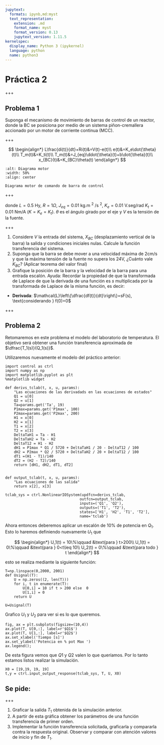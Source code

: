 ```yaml
---
jupytext:
  formats: ipynb,md:myst
  text_representation:
    extension: .md
    format_name: myst
    format_version: 0.13
    jupytext_version: 1.11.5
kernelspec:
  display_name: Python 3 (ipykernel)
  language: python
  name: python3
---
```


# Práctica 2

+++

## Problema 1
Suponga el mecanismo de movimiento de barras de control de un reactor, donde la BC se posiciona por medio de un sistema piñon-cremallera accionado por un motor  de corriente continua (MCC).

+++

$$
\begin{align*}
L\frac{di(t)}{dt}+Ri(t)&=V(t)-e(t)\\
e(t)&=K_e\dot{\theta}(t)\\
T_m(t)&=K_ti(t)\\
T_m(t)&=J_{eq}\ddot{\theta}(t)+b\dot{\theta}(t)\\
x_{BC}(t)&=K_{BC}\theta(t)
\end{align*}
$$

```{figure} mcc_bctrl.png
:alt: Diagrama motor
:width: 50%
:align: center

Diagrama motor de comando de barra de control
```

+++

donde $L=0.5$ Hy, $R=1\Omega$, $J_{eq}=0.01$ kg.m $^2$ /s $^2$, $K_e=0.01$ V.seg/rad $K_t=0.01$ Nm/A $(K=K_e=K_t)$. $\theta$ es el ángulo girado por el eje y $V$ es la tensión de la fuente.

+++

1. Considere $V$ la entrada del sistema, $X_{BC}$ (desplazamiento vertical de la barra) la salida y condiciones iniciales nulas. Calcule la función transferencia del sistema.
1. Suponga que la barra se debe mover a una velocidad máxima de 2cm/s y que la máxima tensión de la fuente no supera los 24V, ¿Cuánto vale $K_{BC}$? (Aplicar teorema del valor final)
1. Grafique la posición de la barra y la velocidad de la barra para una entrada escalón. Ayuda: Recordar la propiedad de que la transformada de Laplace de que la derivada de una función es $s$ multiplicada por la transformada de Laplace de la misma función, es decir:

- **Derivada**: $\mathcal{L}\left\{\dfrac{df(t)}{dt}\right\}=sF(s), \text{considerando } f(0)=0$

+++

## Problema 2

Retomaremos en este problema el modelo del laboratorio de temperatura. El objetivo será obtener una función transferencia aproximada de $\dfrac{T_1(s)}{Q_1(s)}$.

Utilizaremos nuevamente el modelo del práctico anterior:

```{code-cell} ipython3
import control as ctrl
import numpy as np
import matplotlib.pyplot as plt
%matplotlib widget
```

```{code-cell} ipython3
def derivs_tclab(t, x, u, params):
    "Las ecuaciones de las derivadads en las ecuaciones de estados"
    Q1 = u[0]
    Q2 = u[1]
    Ta=params.get('Ta', 19)
    P1max=params.get('P1max', 100)
    P2max=params.get('P2max', 200)
    H1 = x[0]
    H2 = x[1]
    T1 = x[2]
    T2 = x[3]
    DeltaTaH1 = Ta - H1
    DeltaTaH2 = Ta - H2
    DeltaT12 = H1 - H2
    dH1 = P1max * Q1 / 5720 + DeltaTaH1 / 20 - DeltaT12 / 100
    dH2 = P2max * Q2 / 5720 + DeltaTaH2 / 20 + DeltaT12 / 100
    dT1 =(H1 - T1)/140
    dT2 = (H2 - T2)/140
    return [dH1, dH2, dT1, dT2]


def output_tclab(t, x, u, params):
    "Las ecuaciones de las salida"
    return x[2], x[3]

tclab_sys = ctrl.NonlinearIOSystem(updfcn=derivs_tclab, 
                                  outfcn=output_tclab, 
                                  inputs=('Q1', 'Q2'), 
                                  outputs=('T1', 'T2'), 
                                  states=['H1', 'H2', 'T1', 'T2'], 
                                  name='tclab')
```

Ahora entonces deberemos aplicar un escalón de 10% de potencia en $Q_1$. Esto lo haremos definiendo nuevamente $U_1$ que 

$$
\begin{align*}
U_1(t) = 10\%\qquad &\text{para } t>200\\
U_1(t) = 0\%\qquad  &\text{para } 0<t\leq 10\\
U_2(t) = 0\%\qquad  &\text{para todo } t
\end{align*}
$$

esto se realiza mediante la siguiente función:

```{code-cell} ipython3
T=np.linspace(0,2000, 2001)
def Usignal(T):
    U = np.zeros((2, len(T)))
    for i, t in enumerate(T):
        U[0,i] = 10 if t > 200 else  0
        U[1,i] = 0        
    return U

U=Usignal(T)
```

Grafico $U_1$ y $U_2$ para ver si es lo que queremos.

```{code-cell} ipython3
fig, ax = plt.subplots(figsize=(10,4))
ax.plot(T, U[0,:], label=r'$Q1$')
ax.plot(T, U[1,:], label=r'$Q2$')
ax.set_xlabel('Tiempo [s]')
ax.set_ylabel('Potencia en % pot Max ')
ax.legend();
```

De esta figura vemos que $Q1$ y $Q2$ valen lo que queríamos. Por lo tanto estamos listos realizar la simulación.

```{code-cell} ipython3
X0 = [19,19, 19, 19]
t,y = ctrl.input_output_response(tclab_sys, T, U, X0)
```

## Se pide:

+++

1. Graficar la salida $T_1$ obtenida de la simulación anterior.
1. A partir de esta gráfica obtener los parámetros de una función transferencia de primer orden.
1. Implementar la función transferencia solicitada, graficarla y compararla contra la respuesta original. Observar y comparar con atención valores de inicio y fin de $T_1$.

```{code-cell} ipython3

```
